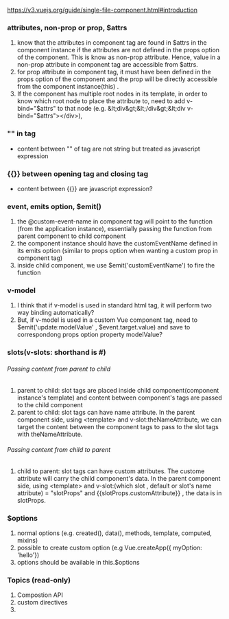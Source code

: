 
https://v3.vuejs.org/guide/single-file-component.html#introduction

### attributes, non-prop or prop, $attrs
1. know that the attributes in component tag are found in $attrs in the component instance if the attributes are not defined in the props option of the component. This is know as non-prop attribute. Hence, value in a non-prop attribute in component tag are accessible from $attrs.
2. for prop attribute in component tag, it must have been defined in the props option of the component and the prop will be directly accessible from the component instance(this) .
3. If the component has multiple root nodes in its template, in order to know which root node to place the attribute to, need to add v-bind="$attrs" to that node (e.g. &lt;div&gt;&lt;/div&gt;&lt;div v-bind="$attrs"&gt;&lt;/div&gt;), 

### "" in tag
*  content between "" of tag are not string but treated as javascript expression

### {{}} between opening tag and closing tag
* content between {{}} are javascript expression?

### event, emits option,  $emit()
1. the @custom-event-name in component tag will point to the function (from the application instance), essentially passing the function from parent component to child component
2. the component instance should have the customEventName defined in its emits option (similar to props option when wanting a custom prop in component tag)
3. inside child component, we use $emit('customEventName') to fire the function

### v-model
1. I think that if v-model is used in standard html tag, it will perform two way binding automatically?
2. But, if v-model is used in a custom Vue component tag, need to $emit('update:modelValue' , $event.target.value) and save to correspondong props option property modelValue?

### slots(v-slots: shorthand is #)
###### Passing content from parent to child 
1. parent to child: slot tags are placed inside child component(component instance's template) and content between component's tags are passed to the child component 
2. parent to child: slot tags can have name attribute. In the parent component side, using &lt;template&gt; and v-slot:theNameAttribute, we can target the content between the component tags to pass to the slot tags with theNameAttribute.
###### Passing content from child to parent
1. child to parent: slot tags can have custom attributes. The custome attribute will carry the child component's data. In the parent component side, using  &lt;template&gt; and v-slot:(which slot , default or slot's name attribute) = "slotProps" and {{slotProps.customAttribute}} , the data is in slotProps.

### $options
1. normal options (e.g. created(), data(), methods, template, computed, mixins)
2. possible to create custom option (e.g Vue.createApp({ myOption: 'hello'})
3. options should be available in this.$options

### Topics (read-only)
1. Compostion API
2. custom directives
3. <teleport></teleport>